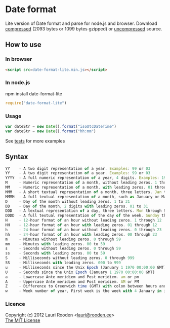 
[1]: https://raw.github.com/litejs/date-format-lite/master/date-format-lite.js
[2]: https://raw.github.com/litejs/date-format-lite/master/date-format-lite.min.js
[3]: https://raw.github.com/litejs/date-format-lite/master/test/run.js "test/run.js"


Date format
===========

Lite version of Date format and parse for node.js and browser.
Download [compressed][2] 
(2093 bytes or 1099 bytes gzipped)
or [uncompressed][1] source.



## How to use

### In browser

```html
<script src=date-format-lite.min.js></script>
```

### In node.js

npm install date-format-lite

```javascript
require("date-format-lite")

```

### Usage

```javascript
var dateStr = new Date().format("isoUtcDateTime")
var dateStr = new Date().format("hh:mm")

```

See [tests][3] for more examples

## Syntax

```javascript
YY    - A two digit representation of a year. Examples: 99 or 03
YY    - A two digit representation of a year. Examples: 99 or 03
YYYY  - A full numeric representation of a year, 4 digits. Examples: 1999 or 2003
M     - Numeric representation of a month, without leading zeros. 1 through 12
MM    - Numeric representation of a month, with leading zeros. 01 through 12
MMM   - A short textual representation of a month, three letters. Jan through Dec
MMMM  - A full textual representation of a month, such as January or March. January through December
D     - Day of the month without leading zeros. 1 to 31
DD    - Day of the month, 2 digits with leading zeros. 01 to 31
DDD   - A textual representation of a day, three letters. Mon through Sun
DDDD  - A full textual representation of the day of the week. Sunday through Saturday
H     - 12-hour format of an hour without leading zeros. 1 through 12
HH    - 12-hour format of an hour with leading zeros. 01 through 12
h     - 24-hour format of an hour without leading zeros. 0 through 23
hh    - 24-hour format of an hour with leading zeros. 00 through 23
m     - Minutes without leading zeros. 0 through 59
mm    - Minutes with leading zeros. 00 to 59
s     - Seconds without leading zeros. 0 through 59
ss    - Seconds with leading zeros. 00 to 59
S     - Milliseconds without leading zeros. 0 through 999
SS    - Milliseconds with leading zeros. 000 to 999
u     - Milliseconds since the Unix Epoch (January 1 1970 00:00:00 GMT)
U     - Seconds since the Unix Epoch (January 1 1970 00:00:00 GMT)
a     - Lowercase Ante meridiem and Post meridiem. am or pm
A     - Uppercase Ante meridiem and Post meridiem. AM or PM
Z     - Difference to Greenwich time (GMT) with colon between hours and minutes. Example: GMT +02:00
w     - Week number of year, First week is the week with 4 January in it
```

### Licence

Copyright (c) 2012 Lauri Rooden &lt;lauri@rooden.ee&gt;  
[The MIT License](http://lauri.rooden.ee/mit-license.txt)


